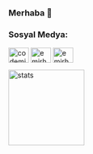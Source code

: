 ### Merhaba 👋

<h3 align="left">Sosyal Medya:</h3>
<p align="left">
<a href="https://twitter.com/codemirhan" target="blank"><img align="center" src="https://cdn.jsdelivr.net/npm/simple-icons@3.0.1/icons/twitter.svg" alt="codemirhan" height="30" width="40" /></a>
<a href="https://instagram.com/emirhansarac06" target="blank"><img align="center" src="https://cdn.jsdelivr.net/npm/simple-icons@3.0.1/icons/instagram.svg" alt="emirhansarac06" height="30" width="40" /></a>
<a href="https://www.youtube.com/c/EmirhanSarac" target="blank"><img align="center" src="https://cdn.jsdelivr.net/npm/simple-icons@3.0.1/icons/youtube.svg" alt="emi̇rhan saraç" height="30" width="40" /></a>
</p>

<p float="center">
<img src="https://github-readme-stats.vercel.app/api?username=EmirhanSarac&show_icons=true&theme=radical" width="%100" height="150px" alt="stats" />
</p>

<!--
**EmirhanSarac/EmirhanSarac** is a ✨ _special_ ✨ repository because its `README.md` (this file) appears on your GitHub profile.


